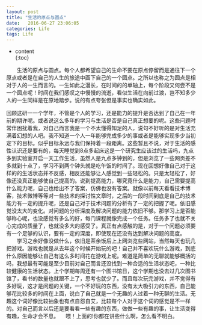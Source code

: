```yaml
---
layout: post
title: "生活的原点与圆点"
date:   2016-06-27 23:06:05
categories: Life
tags: Life
---
```

* content  
{:toc}  

 &emsp;&emsp;生活的原点与圆点。每个人都希望自己的生命不要在原点停留而是通往下一个原点或者是在自己的人生的旅途中画下自己的一个圆点。之所以也称之为圆点是相对于人的一生而言的。一生如此之漫长，在时间的的单轴上，每个阶段又何尝不是一个圆点呢！时间在我们感叹之中慢慢的流逝，看似生活在向前过渡，岂不知多少人的一生同样是在原地踏步。说的有点夸张但是事实也确实如此。




回顾这研一一个学年，不管是个人的学习，还是能力的提升是否达到了自己在一年前的期许呢。或者说这么多年的学习与生活是否是自己真正想要的呢。这些问题时常伴困扰着我，对自己而言我是一个不太懂得知足的人，说句不好听的是对生活充满着幻想的人吧。我不知道一个人一年能够完成多少的事或者是能够实现多少当初定下的目标。似乎目标永远与我们保持着一段距离。这些暂且不说，对于生活的感性认识还是要有的，每天睡觉到8点多起床这是一个研究生应该过的生活吗，九点多到实验室开启一天工作生活，虽然人是九点多钟到的，但是浏览了一些网页差不多就到十点了，学习不到两个钟头就是吃午饭的时间了。现在回想好像自己对于这样的的生活状态并不反感，相反还能够让人感觉到一些轻松的。只是太轻松了，好像还没真正能够使自己提高的。说到提高能力，哪究竟什么是能力，自己需要提高什么能力呢，自己也给出不了答案，仿佛也没有答案。就像以前每天看看技术博客，技术微博等等对一些技术的探讨性文章时，之后的一段时间到底是自己的技术能力有一定的提升呢，还是自己对于技术问题的分析有了一定的把握了呢。依旧感觉没太大的变化。对问题的分析深度及解决问题的能力依旧不够。那学习上是否能够称心呢，也没感觉有多么的好，每门课程就像完成一个任务。任务多了也就不关心完成的质量了，也就没多大的感受了。真正有点感触的是，对于一个问题必须要有一个足够的认识，要有一定的深度，即使现在还没有达到解决问题的高度。   
&emsp;&emsp;学习之余好像没做什么，依旧是茶余饭后上上网浏览些网站，当然每天也玩几把游戏。游戏也就是从去年这个时候开始玩的吧！自己并不喜欢玩什么游戏，到底什么原因能够让自己有这么多时间花在游戏上呢。难道是简单的无聊就能够概括的吗，我想最有可能是至少目前对自己而言还没找到一种合适的生活状态吧，一种比较健康的生活状态。上个学期每周还有一个图书馆日，这个学期也没去过几次图书馆了，看书的数量也就跟不上了，思考也就少了。而且每次玩完游戏，并不觉得有多好玩，这才是问题的关键，一个不好玩的东西，没有太大吸引力的东西，自己能够花比较多的时间在上面，说白了自己就是一个无趣的人过着一种无聊的生活。无趣这个词好像比较抽象也有点自怨自艾，比较每个人对于这个词的感觉是不一样的。对自己而言以后还是要看看一些有趣的东西，做做一些有趣的事，让生活变得有趣，生命才会不息。
&emsp;喂！上面的!你都在讲些什么啊，怎么看不明白。
